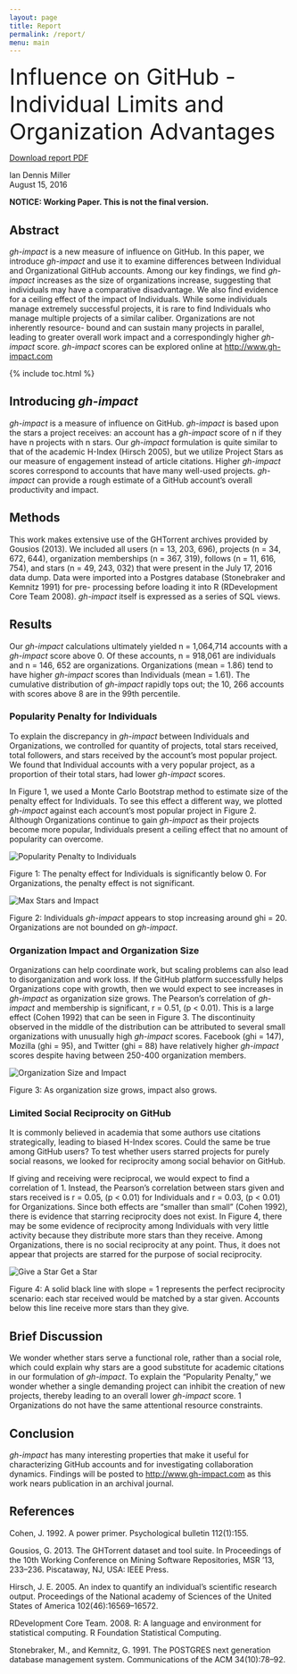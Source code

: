 ```yaml
---
layout: page
title: Report
permalink: /report/
menu: main
---
```


<span style="font-size: 30pt;">
    Influence on GitHub - Individual Limits and Organization Advantages
</span>

<a class="internal" href="/media/gh-impact-report-1.pdf">Download report PDF</a>

Ian Dennis Miller<br/>
August 15, 2016

**NOTICE: Working Paper.  This is not the final version.**

## Abstract

*gh-impact* is a new measure of influence on GitHub. In this paper, we introduce *gh-impact* and use it to examine differences between Individual and Organizational GitHub accounts. Among our key findings, we find *gh-impact* increases as the size of organizations increase, suggesting that individuals may have a comparative disadvantage. We also find evidence for a ceiling effect of the impact of Individuals. While some individuals manage extremely successful projects, it is rare to find Individuals who manage multiple projects of a similar caliber. Organizations are not inherently resource- bound and can sustain many projects in parallel, leading to greater overall work impact and a correspondingly higher *gh-impact* score. *gh-impact* scores can be explored online at http://www.gh-impact.com

{% include toc.html %}

## Introducing *gh-impact*

*gh-impact* is a measure of influence on GitHub. *gh-impact* is based upon the stars a project receives: an account has a *gh-impact* score of n if they have n projects with n stars. Our *gh-impact* formulation is quite similar to that of the academic H-Index (Hirsch 2005), but we utilize Project Stars as our measure of engagement instead of article citations. Higher *gh-impact* scores correspond to accounts that have many well-used projects. *gh-impact* can provide a rough estimate of a GitHub account’s overall productivity and impact.

## Methods

This work makes extensive use of the GHTorrent archives provided by Gousios (2013). We included all users (n = 13, 203, 696), projects (n = 34, 672, 644), organization memberships (n = 367, 319), follows (n = 11, 616, 754), and stars (n = 49, 243, 032) that were present in the July 17, 2016 data dump. Data were imported into a Postgres database (Stonebraker and Kemnitz 1991) for pre- processing before loading it into R (RDevelopment Core Team 2008). *gh-impact* itself is expressed as a series of SQL views.

## Results

Our *gh-impact* calculations ultimately yielded n = 1,064,714 accounts with a *gh-impact* score above 0. Of these accounts, n = 918,061 are individuals and n = 146, 652 are organizations. Organizations (mean = 1.86) tend to have higher *gh-impact* scores than Individuals (mean = 1.61). The cumulative distribution of *gh-impact* rapidly tops out; the 10, 266 accounts with scores above 8 are in the 99th percentile.

### Popularity Penalty for Individuals

To explain the discrepancy in *gh-impact* between Individuals and Organizations, we controlled for quantity of projects, total stars received, total followers, and stars received by the account’s most popular project. We found that Individual accounts with a very popular project, as a proportion of their total stars, had lower *gh-impact* scores.

In Figure 1, we used a Monte Carlo Bootstrap method to estimate size of the penalty effect for Individuals. To see this effect a different way, we plotted *gh-impact* against each account’s most popular project in Figure 2. Although Organizations continue to gain *gh-impact* as their projects become more popular, Individuals present a ceiling effect that no amount of popularity can overcome.

![Popularity Penalty to Individuals](/media/stars_penalty_plot-1.png)

Figure 1: The penalty effect for Individuals is significantly below 0. For Organizations, the penalty effect is not significant.

![Max Stars and Impact](/media/max_stars_impact-1.png)

Figure 2: Individuals *gh-impact* appears to stop increasing around ghi = 20. Organizations are not bounded on *gh-impact*.

### Organization Impact and Organization Size

Organizations can help coordinate work, but scaling problems can also lead to disorganization and work loss. If the GitHub platform successfully helps Organizations cope with growth, then we would expect to see increases in *gh-impact* as organization size grows. The Pearson’s correlation of *gh-impact* and membership is significant, r = 0.51, (p < 0.01). This is a large effect (Cohen 1992) that can be seen in Figure 3. The discontinuity observed in the middle of the distribution can be attributed to several small organizations with unusually high *gh-impact* scores. Facebook (ghi = 147), Mozilla (ghi = 95), and Twitter (ghi = 88) have relatively higher *gh-impact* scores despite having between 250-400 organization members.

![Organization Size and Impact](/media/org_impact-1.png)

Figure 3: As organization size grows, impact also grows.

### Limited Social Reciprocity on GitHub

It is commonly believed in academia that some authors use citations strategically, leading to biased H-Index scores. Could the same be true among GitHub users? To test whether users starred projects for purely social reasons, we looked for reciprocity among social behavior on GitHub.

If giving and receiving were reciprocal, we would expect to find a correlation of 1. Instead, the Pearson’s correlation between stars given and stars received is r = 0.05, (p < 0.01) for Individuals and r = 0.03, (p < 0.01) for Organizations. Since both effects are “smaller than small” (Cohen 1992), there is evidence that starring reciprocity does not exist. In Figure 4, there may be some evidence of reciprocity among Individuals with very little activity because they distribute more stars than they receive. Among Organizations, there is no social reciprocity at any point. Thus, it does not appear that projects are starred for the purpose of social reciprocity.

![Give a Star Get a Star](/media/give_star_get_star-1.png)

Figure 4: A solid black line with slope = 1 represents the perfect reciprocity scenario: each star received would be matched by a star given. Accounts below this line receive more stars than they give.

## Brief Discussion

We wonder whether stars serve a functional role, rather than a social role, which could explain why stars are a good substitute for academic citations in our formulation of *gh-impact*. To explain the “Popularity Penalty,” we wonder whether a single demanding project can inhibit the creation of new projects, thereby leading to an overall lower *gh-impact* score. 1 Organizations do not have the same attentional resource constraints.

## Conclusion

*gh-impact* has many interesting properties that make it useful for characterizing GitHub accounts and for investigating collaboration dynamics. Findings will be posted to http://www.gh-impact.com as this work nears publication in an archival journal.

## References

Cohen, J. 1992. A power primer. Psychological bulletin 112(1):155.

Gousios, G. 2013. The GHTorrent dataset and tool suite. In Proceedings of the 10th Working Conference on Mining Software Repositories, MSR ’13, 233–236. Piscataway, NJ, USA: IEEE Press.

Hirsch, J. E. 2005. An index to quantify an individual’s scientific research output. Proceedings of the National academy of Sciences of the United States of America 102(46):16569–16572.

RDevelopment Core Team. 2008. R: A language and environment for statistical computing. R Foundation Statistical Computing.

Stonebraker, M., and Kemnitz, G. 1991. The POSTGRES next generation database management system. Communications of the ACM 34(10):78–92.
